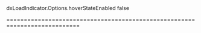 <!--id-->dxLoadIndicator.Options.hoverStateEnabled<!--/id-->
<!--merge--><!--/merge-->
<!--hidden--><!--/hidden-->
<!--default-->false<!--/default-->
===========================================================================
